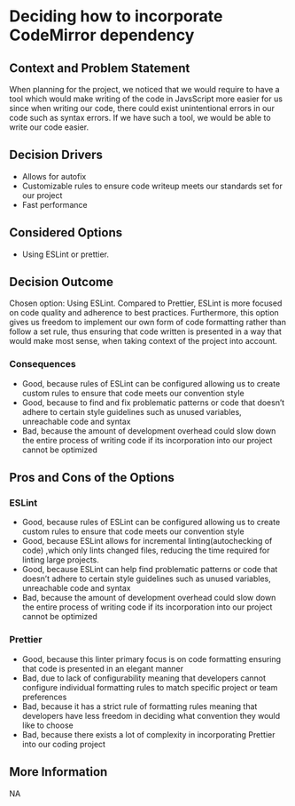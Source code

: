 # Deciding how to incorporate CodeMirror dependency

## Context and Problem Statement

When planning for the project, we noticed that we would require to have a tool which would make writing of the code in JavsScript more easier for us
since when writing our code, there could exist unintentional errors in our code such as syntax errors. If we have such a tool, we would be able to write our
code easier.

## Decision Drivers

* Allows for autofix
* Customizable rules to ensure code writeup meets our standards set for our project
* Fast performance


## Considered Options

* Using ESLint or prettier. 

## Decision Outcome

Chosen option: Using ESLint. Compared to Prettier, ESLint is more focused on code quality and adherence to best practices. Furthermore,
this option gives us freedom to implement our own form of code formatting rather than follow a set rule, thus ensuring that code written 
is presented in a way that would make most sense, when taking context of the project into account.

### Consequences

* Good, because rules of ESLint can be configured allowing us to create custom rules to ensure that code meets our convention style
* Good, because to find and fix problematic patterns or code that doesn’t adhere to certain style guidelines such as unused variables, unreachable code and syntax 
* Bad, because the amount of development overhead could slow down the entire process of writing code if its incorporation into our project cannot be optimized 

## Pros and Cons of the Options

### ESLint
* Good, because rules of ESLint can be configured allowing us to create custom rules to ensure that code meets our convention style
* Good, because ESLint allows for incremental linting(autochecking of code) ,which only lints changed files, reducing the time required for linting large projects.
* Good, because ESLint can help find problematic patterns or code that doesn’t adhere to certain style guidelines such as unused variables, unreachable code and syntax
* Bad, because the amount of development overhead could slow down the entire process of writing code if its incorporation into our project cannot be optimized
  
### Prettier

* Good, because this linter primary focus is on code formatting ensuring that code is presented in an elegant manner
* Bad, due to lack of configurability meaning that developers cannot configure individual formatting rules to match specific project or team preferences
* Bad,  because it has a strict rule of formatting rules meaning that developers have less freedom in deciding what convention they would like to choose
* Bad, because there exists a lot of complexity in incorporating Prettier into our coding project

## More Information

NA
